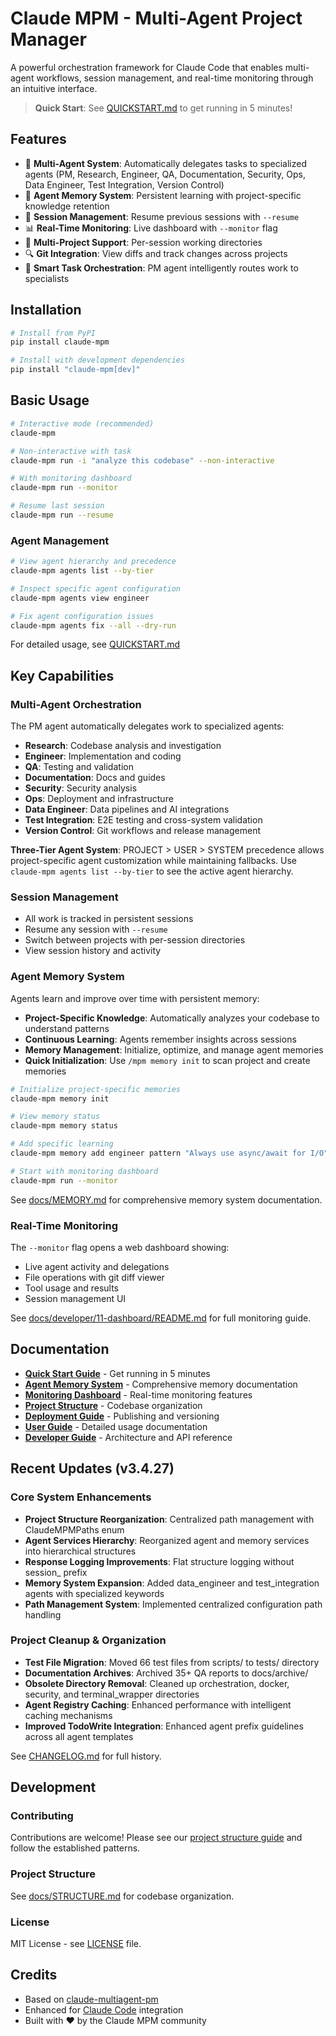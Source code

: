 # Claude MPM - Multi-Agent Project Manager

A powerful orchestration framework for Claude Code that enables multi-agent workflows, session management, and real-time monitoring through an intuitive interface.

> **Quick Start**: See [QUICKSTART.md](QUICKSTART.md) to get running in 5 minutes!

## Features

- 🤖 **Multi-Agent System**: Automatically delegates tasks to specialized agents (PM, Research, Engineer, QA, Documentation, Security, Ops, Data Engineer, Test Integration, Version Control)
- 🧠 **Agent Memory System**: Persistent learning with project-specific knowledge retention
- 🔄 **Session Management**: Resume previous sessions with `--resume` 
- 📊 **Real-Time Monitoring**: Live dashboard with `--monitor` flag
- 📁 **Multi-Project Support**: Per-session working directories
- 🔍 **Git Integration**: View diffs and track changes across projects
- 🎯 **Smart Task Orchestration**: PM agent intelligently routes work to specialists

## Installation

```bash
# Install from PyPI
pip install claude-mpm

# Install with development dependencies
pip install "claude-mpm[dev]"
```

## Basic Usage

```bash
# Interactive mode (recommended)
claude-mpm

# Non-interactive with task
claude-mpm run -i "analyze this codebase" --non-interactive

# With monitoring dashboard
claude-mpm run --monitor

# Resume last session
claude-mpm run --resume
```

### Agent Management

```bash
# View agent hierarchy and precedence
claude-mpm agents list --by-tier

# Inspect specific agent configuration
claude-mpm agents view engineer

# Fix agent configuration issues
claude-mpm agents fix --all --dry-run
```

For detailed usage, see [QUICKSTART.md](QUICKSTART.md)

## Key Capabilities

### Multi-Agent Orchestration
The PM agent automatically delegates work to specialized agents:
- **Research**: Codebase analysis and investigation
- **Engineer**: Implementation and coding
- **QA**: Testing and validation
- **Documentation**: Docs and guides
- **Security**: Security analysis
- **Ops**: Deployment and infrastructure
- **Data Engineer**: Data pipelines and AI integrations
- **Test Integration**: E2E testing and cross-system validation
- **Version Control**: Git workflows and release management

**Three-Tier Agent System**: PROJECT > USER > SYSTEM precedence allows project-specific agent customization while maintaining fallbacks. Use `claude-mpm agents list --by-tier` to see the active agent hierarchy.

### Session Management
- All work is tracked in persistent sessions
- Resume any session with `--resume`
- Switch between projects with per-session directories
- View session history and activity

### Agent Memory System
Agents learn and improve over time with persistent memory:
- **Project-Specific Knowledge**: Automatically analyzes your codebase to understand patterns
- **Continuous Learning**: Agents remember insights across sessions
- **Memory Management**: Initialize, optimize, and manage agent memories
- **Quick Initialization**: Use `/mpm memory init` to scan project and create memories

```bash
# Initialize project-specific memories
claude-mpm memory init

# View memory status
claude-mpm memory status

# Add specific learning
claude-mpm memory add engineer pattern "Always use async/await for I/O"

# Start with monitoring dashboard
claude-mpm run --monitor
```

See [docs/MEMORY.md](docs/MEMORY.md) for comprehensive memory system documentation.

### Real-Time Monitoring
The `--monitor` flag opens a web dashboard showing:
- Live agent activity and delegations
- File operations with git diff viewer
- Tool usage and results
- Session management UI

See [docs/developer/11-dashboard/README.md](docs/developer/11-dashboard/README.md) for full monitoring guide.


## Documentation

- **[Quick Start Guide](QUICKSTART.md)** - Get running in 5 minutes
- **[Agent Memory System](docs/MEMORY.md)** - Comprehensive memory documentation
- **[Monitoring Dashboard](docs/developer/11-dashboard/README.md)** - Real-time monitoring features
- **[Project Structure](docs/STRUCTURE.md)** - Codebase organization
- **[Deployment Guide](docs/DEPLOY.md)** - Publishing and versioning
- **[User Guide](docs/user/)** - Detailed usage documentation
- **[Developer Guide](docs/developer/)** - Architecture and API reference

## Recent Updates (v3.4.27)

### Core System Enhancements
- **Project Structure Reorganization**: Centralized path management with ClaudeMPMPaths enum
- **Agent Services Hierarchy**: Reorganized agent and memory services into hierarchical structures  
- **Response Logging Improvements**: Flat structure logging without session_ prefix
- **Memory System Expansion**: Added data_engineer and test_integration agents with specialized keywords
- **Path Management System**: Implemented centralized configuration path handling

### Project Cleanup & Organization
- **Test File Migration**: Moved 66 test files from scripts/ to tests/ directory
- **Documentation Archives**: Archived 35+ QA reports to docs/archive/
- **Obsolete Directory Removal**: Cleaned up orchestration, docker, security, and terminal_wrapper directories
- **Agent Registry Caching**: Enhanced performance with intelligent caching mechanisms
- **Improved TodoWrite Integration**: Enhanced agent prefix guidelines across all agent templates

See [CHANGELOG.md](CHANGELOG.md) for full history.

## Development

### Contributing
Contributions are welcome! Please see our [project structure guide](docs/STRUCTURE.md) and follow the established patterns.

### Project Structure
See [docs/STRUCTURE.md](docs/STRUCTURE.md) for codebase organization.

### License
MIT License - see [LICENSE](LICENSE) file.

## Credits

- Based on [claude-multiagent-pm](https://github.com/kfsone/claude-multiagent-pm)
- Enhanced for [Claude Code](https://docs.anthropic.com/en/docs/claude-code) integration
- Built with ❤️ by the Claude MPM community
